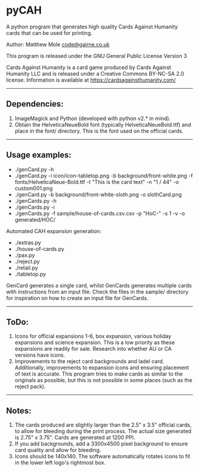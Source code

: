 # pyCAH

A python program that generates high quality Cards Against Humanity cards that can be used for printing.

Author: Matthew Mole <code@gairne.co.uk>

This program is released under the GNU General Public License Version 3

Cards Against Humanity is a card game produced by Cards Against Humanity LLC and is released under a Creative Commons BY-NC-SA 2.0 license.
Information is available at https://cardsagainsthumanity.com/

-------------
Dependencies:
-------------

1. ImageMagick and Python (developed with python v2.* in mind).
2. Obtain the HelveticaNeueBold font (typically HelveticaNeueBold.ttf) and place in the font/ directory.
   This is the font used on the official cards.

---------------
Usage examples:
---------------

- ./genCard.py -h
- ./genCard.py -i icon/icon-tabletop.png -b background/front-white.png -f fonts/HelveticaNeue-Bold.ttf -t "This is the card text" -n "1 / 44" -o custom001.png
- ./genCard.py -b background/front-white-sloth.png -o slothCard.png
- ./genCards.py -h
- ./genCards.py -i
- ./genCards.py -f sample/house-of-cards.csv.csv -p "HoC-" -s 1 -v -o generated/HOC/
  
Automated CAH expansion generation:
- ./extras.py
- ./house-of-cards.py
- ./pax.py
- ./reject.py
- ./retail.py
- ./tabletop.py
  
GenCard generates a single card, whilst GenCards generates multiple cards with instructions from an input file.
Check the files in the sample/ directory for inspiration on how to create an input file for GenCards.
 
-----
ToDo:
-----

1. Icons for official expansions 1-6, box expansion, various holiday expansions and science expansion. This is a low priority as these expansions are readily for sale. Research into whether AU or CA versions have icons.
2. Improvements to the reject card backgrounds and ladel card. Additionally, improvements to expansion icons and ensuring placement of text is accurate. This program tries to make cards as similar to the originals as possible, but this is not possible in some places (such as the reject pack).

------
Notes:
------

1. The cards produced are slightly larger than the 2.5" x 3.5" official cards, to allow for bleeding during the print process. The actual size generated is 2.75" x 3.75". Cards are generated at 1200 PPI.
2. If you add backgrounds, add a 3300x4500 pixel background to ensure card quality and allow for bleeding.
3. Icons should be 140x140. The software automatically rotates icons to fit in the lower left logo's rightmost box.
